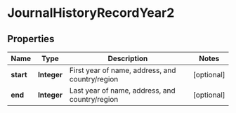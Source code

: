 

# JournalHistoryRecordYear2


## Properties

Name | Type | Description | Notes
------------ | ------------- | ------------- | -------------
**start** | **Integer** | First year of name, address, and country/region |  [optional]
**end** | **Integer** | Last year of name, address, and country/region |  [optional]



